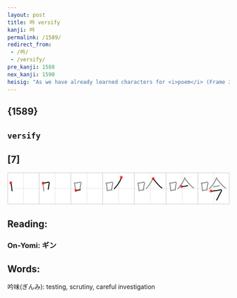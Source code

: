 ```yaml
---
layout: post
title: 吟 versify
kanji: 吟
permalink: /1589/
redirect_from:
 - /吟/
 - /versify/
pre_kanji: 1588
nex_kanji: 1590
heisig: "As we have already learned characters for <i>poem</i> (Frame 370), <i>chant</i> (Frame 21), and <i>song</i> (Frame 508), it is important to protect this key word with an image all its own. Its elements are the same as those above; only the position has changed: <i>mouth</i> . . . <i>clock</i>."
---
```


## {1589}

## `versify`

## [7]

<div class="stroke"><img src="../images/E5909F.png" /></div>

## Reading:

### On-Yomi: ギン

## Words:

吟味(ぎんみ): testing, scrutiny, careful investigation
